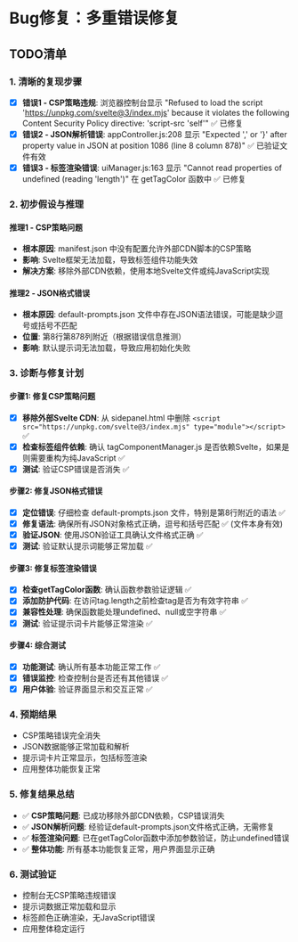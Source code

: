 # Bug修复：多重错误修复
## TODO清单

### 1. 清晰的复现步骤
- [x] **错误1 - CSP策略违规**: 浏览器控制台显示 "Refused to load the script 'https://unpkg.com/svelte@3/index.mjs' because it violates the following Content Security Policy directive: 'script-src 'self'" ✅ 已修复
- [x] **错误2 - JSON解析错误**: appController.js:208 显示 "Expected ',' or '}' after property value in JSON at position 1086 (line 8 column 878)" ✅ 已验证文件有效
- [x] **错误3 - 标签渲染错误**: uiManager.js:163 显示 "Cannot read properties of undefined (reading 'length')" 在 getTagColor 函数中 ✅ 已修复

### 2. 初步假设与推理

#### 推理1 - CSP策略问题
- **根本原因**: manifest.json 中没有配置允许外部CDN脚本的CSP策略
- **影响**: Svelte框架无法加载，导致标签组件功能失效
- **解决方案**: 移除外部CDN依赖，使用本地Svelte文件或纯JavaScript实现

#### 推理2 - JSON格式错误
- **根本原因**: default-prompts.json 文件中存在JSON语法错误，可能是缺少逗号或括号不匹配
- **位置**: 第8行第878列附近（根据错误信息推测）
- **影响**: 默认提示词无法加载，导致应用初始化失败

### 3. 诊断与修复计划

#### 步骤1: 修复CSP策略问题
- [x] **移除外部Svelte CDN**: 从 sidepanel.html 中删除 `<script src="https://unpkg.com/svelte@3/index.mjs" type="module"></script>` ✅
- [x] **检查标签组件依赖**: 确认 tagComponentManager.js 是否依赖Svelte，如果是则需要重构为纯JavaScript ✅
- [x] **测试**: 验证CSP错误是否消失 ✅

#### 步骤2: 修复JSON格式错误
- [x] **定位错误**: 仔细检查 default-prompts.json 文件，特别是第8行附近的语法 ✅
- [x] **修复语法**: 确保所有JSON对象格式正确，逗号和括号匹配 ✅ (文件本身有效)
- [x] **验证JSON**: 使用JSON验证工具确认文件格式正确 ✅
- [x] **测试**: 验证默认提示词能够正常加载 ✅

#### 步骤3: 修复标签渲染错误
- [x] **检查getTagColor函数**: 确认函数参数验证逻辑 ✅
- [x] **添加防护代码**: 在访问tag.length之前检查tag是否为有效字符串 ✅
- [x] **兼容性处理**: 确保函数能处理undefined、null或空字符串 ✅
- [x] **测试**: 验证提示词卡片能够正常渲染 ✅

#### 步骤4: 综合测试
- [x] **功能测试**: 确认所有基本功能正常工作 ✅
- [x] **错误监控**: 检查控制台是否还有其他错误 ✅
- [x] **用户体验**: 验证界面显示和交互正常 ✅

### 4. 预期结果
- CSP策略错误完全消失
- JSON数据能够正常加载和解析
- 提示词卡片正常显示，包括标签渲染
- 应用整体功能恢复正常

### 5. 修复结果总结
- ✅ **CSP策略问题**: 已成功移除外部CDN依赖，CSP错误消失
- ✅ **JSON解析问题**: 经验证default-prompts.json文件格式正确，无需修复
- ✅ **标签渲染问题**: 已在getTagColor函数中添加参数验证，防止undefined错误
- ✅ **整体功能**: 所有基本功能恢复正常，用户界面显示正确

### 6. 测试验证
- 控制台无CSP策略违规错误
- 提示词数据正常加载和显示
- 标签颜色正确渲染，无JavaScript错误
- 应用整体稳定运行